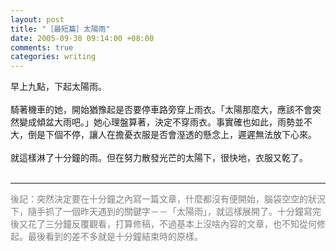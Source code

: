 ```yaml
--- 
layout: post
title: "［最短篇］太陽雨"
date: 2005-09-30 09:14:00 +08:00
comments: true
categories: writing
---
```


早上九點，下起太陽雨。<br /><br />騎著機車的她，開始猶豫起是否要停車路旁穿上雨衣。「太陽那麼大，應該不會突然變成傾盆大雨吧。」她心理盤算著，決定不穿雨衣。事實確也如此，雨勢並不大，倒是下個不停，讓人在擔憂衣服是否會溼透的懸念上，遲遲無法放下心來。<br /><br />就這樣淋了十分鐘的雨。但在努力散發光芒的太陽下，很快地，衣服又乾了。<br /><br /><hr><span style="color: gray">後記：突然決定要在十分鐘之內寫一篇文章，什麼都沒有便開始，腦袋空空的狀況下，隨手抓了一個昨天遇到的關鍵字－－「太陽雨」，就這樣展開了。十分鐘寫完後又花了三分鐘反覆觀看，打算修稿，不過基本上沒啥內容的文章，也不知從何修起。最後看到的差不多就是十分鐘結束時的原樣。</span>
